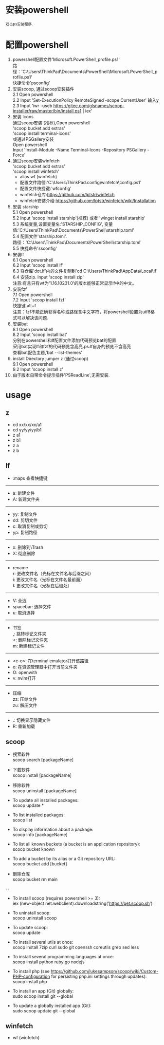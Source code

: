 # 安装powershell
    双击ps安装程序.

# 配置powershell
  1. powershell配置文件'Microsoft.PowerShell_profile.ps1'  
     路径：'C:\Users\ThinkPad\Documents\PowerShell\Microsoft.PowerShell_profile.ps1'  
     快捷命令'psconfig'  
  2. 安装scoop, 通过scoop安装插件  
     2.1 Open powershell  
     2.2 Input 'Set-ExecutionPolicy RemoteSigned -scope CurrentUser' 输入y  
     2.3 Input 'iwr -useb https://gitee.com/glsnames/scoop-installer/raw/master/bin/install.ps1 | iex'  
  3. 安装 Icons  
     通过scoop安装 (推荐),Open powershell  
         'scoop bucket add extras'  
         'scoop install terminal-icons'  
     或通过PSGallery安装  
         Open powershell  
         Input 'Install-Module -Name Terminal-Icons -Repository PSGallery -Force'  
  4. 通过scoop安装winfetch  
         'scoop bucket add extras'  
         'scoop install winfetch'  
     * alias wf (winfetch)  
     * 配置文件路径:'C:\Users\ThinkPad\.config\winfetch\config.ps1'  
     * 配置文件快捷键:'wfconfig'  
     * winfetch仓库:https://github.com/lptstr/winfetch  
     * winfetch安装介绍:https://github.com/lptstr/winfetch/wiki/Installation  
  5. 安装 starship  
     5.1 Open powershell  
     5.2 Input  'scoop install starship'(推荐) 或者 'winget install starship'  
     5.3 系统变量,设置变量名:'STARSHIP_CONFIG', 变量值:'C:\Users\ThinkPad\Documents\PowerShell\starship.toml'  
     5.4 配置文件'starship.toml'.  
         路径：'C:\Users\ThinkPad\Documents\PowerShell\starship.toml'  
     5.5 快捷命令'ssconfig'  
  6. 安装lf  
     6.1 Open powershell  
     6.2 Input 'scoop install lf'  
     6.3 将仓库'dot.lf'内的文件复制到'cd C:\Users\ThinkPad\AppData\Local\lf\'  
     6.4 安装zip. Input 'scoop install zip'  
     注意:有且只有wt为'1.16.10231.0'的版本能够正常显示lf中的中文。  
  7. 安装fzf  
     7.1 Open powershell  
     7.2 Input 'scoop install fzf'  
     快捷键 alt+f  
     注意：fzf不能正确获得名称或路径含中文字符，将powershell设置为utf8格式可以解决该问题.  
  8. 安装bat  
     8.1 Open powershell  
     8.2 Input 'scoop install bat'  
     分别在powershell和lf配置文件添加代码预览bat的配置  
     采用bat实现lf和fzf的代码预览含高亮.ps:lf自身的预览不含高亮  
     查看bat配色主题,'bat --list-themes'
  9. install Directory jumper z (通过scoop)  
     9.1 Open powershell  
     9.2 Input 'scoop install z'  
  10. 由于版本自带命令提示插件'PSReadLine',无需安装.  

# usage
## z
  - cd xx/xx/xx/a1
  - cd yy/yy/yy/b1
  - z a1
  - z b1
  - z a
  - z b

## lf
  - :maps 查看快捷键  
---
  - a: 新建文件  
  - A: 新建文件夹  
---
  - yy: 复制文件  
  - dd: 剪切文件  
  - c: 取消复制或剪切  
  - yp: 复制路径  
---
  - x: 删除到\Trash  
  - X: 彻底删除  
---
  - rename  
     r: 更改文件名（光标在文件名与后缀之间）  
     i: 更改文件名（光标在文件名最前面）  
     I: 更改文件名（光标在后缀处）  
---
  - V: 全选  
  - spacebar: 选择文件  
  - u: 取消选择  
---
  - 书签  
    ,: 跳转标记文件夹  
    <: 删除标记文件夹  
    m: 新建标记文件  
---
  - \<c-o>: 在terminal emulator打开该路径  
  - o: 在资源管理器中打开当前文件夹  
  - O: openwith  
  - v: nvim打开  
---
  - 压缩  
    zz: 压缩文件  
    zu: 解压文件  
---
  - .: 切换显示隐藏文件  
  - R: 重新加载  
## scoop

   - 搜索软件  
     scoop search [packageName]

   - 下载软件  
     scoop install [packageName]

   - 移除软件  
     scoop uninstall [packageName]

   - To update all installed packages:  
     scoop update *

   - To list installed packages:  
     scoop list

   - To display information about a package:  
     scoop info [packageName]

   - To list all known buckets (a bucket is an application repository):  
     scoop bucket known

   - To add a bucket by its alias or a Git repository URL:  
     scoop bucket add [bucket]

   - 删除仓库  
     scoop bucket rm main

   --

   - To install scoop (requires powershell >= 3):  
   iex (new-object net.webclient).downloadstring('https://get.scoop.sh')

   - To uninstall scoop:  
   scoop uninstall scoop

   - To update scoop:  
   scoop update

   - To install several utils at once:  
   scoop install 7zip curl sudo git openssh coreutils grep sed less

   - To install several programming languages at once:  
   scoop install python ruby go nodejs

   - To install php (see https://github.com/lukesampson/scoop/wiki/Custom-PHP-configuration for persisting php.ini settings through updates):  
   scoop install php

   - To install an app (Git) globally:  
   sudo scoop install git --global

   - To update a globally installed app (Git):  
   sudo scoop update git --global

## winfetch
  - wf (winfetch)









